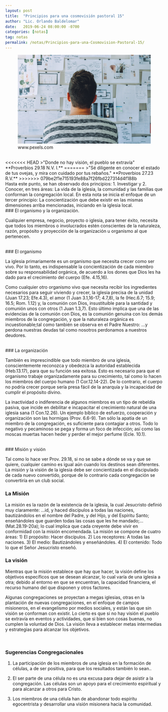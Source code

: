 ```yaml
---
layout: post
title:  "Principios para una cosmovisión pastoral 15"
author: "Lic. Orlando Baldelomar"
date:   2019-06-24 08:00:00 -0700
categories: [notas]
tag: notas
permalink: /notas/Principios-para-una-Cosmovision-Pastoral-15/
---
```

<figure>
<img src="/assets/img/cosmovision.jpeg" class="img-fluid" alt="Responsive image">
<figcaption>www.pexels.com</figcaption>
</figure>
<br>
<<<<<<< HEAD
>"Donde no hay visión, el pueblo se extravía"
**Proverbios 29.18 N.V. I.**
=======
>"Sé diligente en conocer el estado de tus ovejas, y mira con cuidado por tus rebaños."
**Proverbios 27.23 R.V.**
>>>>>>> 079be2f1e715193fe88a7f26fbd227314d4f188b

<br>
Hasta este punto, se han observado dos principios: 1. Investigar y 2. Conocer, en tres áreas: La vida de la iglesia, la comunidad y las familias que conforman la congregación local.  En esta nota se inicia el enfoque de un tercer principio: La concientización que debe existir en las mismas dimensiones arriba mencionadas, iniciando en la iglesia local.

<br>
### El organismo y la organización.

Cualquier empresa, negocio, proyecto o iglesia, para tener éxito, necesita que todos los miembros o involucrados estén conscientes de la naturaleza, razón, propósito y proyección de la organización u organismo al que pertenecen.

<br>
### El organismo

La iglesia primariamente es un organismo que necesita crecer como ser vivo. Por lo tanto, es indispensable la concientización de cada miembro sobre su responsabilidad orgánica, de acuerdo a los dones que Dios les ha dado para el crecimiento del cuerpo (Efe. 4.15,16).

Como cualquier otro organismo vivo que necesita recibir los ingredientes necesarios para seguir viviendo y crecer, la iglesia precisa de la unidad (Juan 17.23; Efe.4.3), el amor (1 Juan 3.1,16-17; 4.7,8), la fe (Hec.6.7; 15.9; 16.5; Rom. 1.12) y, la comunión con Dios, insustituible para la santidad y comunión unos con otros (1 Juan 1.3,7). Esto último implica que una de las evidencias de la comunión con Dios, es la comunión genuina con los demás miembros de la congregación, y que la naturaleza orgánica es incuestionable;tal como también se observa en el Padre Nuestro: …y perdona nuestras deudas tal como nosotros perdonamos a nuestros deudores.

<br>
### La organización

También es imprescindible que todo miembro de  una iglesia, conscientemente reconozca y obedezca la autoridad establecida (Heb.13.17), para que su función sea exitosa. Esto es necesario para que el organismo trabaje organizadamente para su crecimiento, tal como lo hacen los miembros del cuerpo humano (1 Cor.12.14-22). De lo contrario, el cuerpo no podría crecer porque sería presa fácil de la anarquía y la incapacidad de cumplir el propósito divino.

La inactividad o indiferencia de algunos miembros es un tipo de rebeldía pasiva, que incide en debilitar e incapacitar el crecimiento natural de una iglesia sana (1 Con.12.26). Un ejemplo bíblico de esfuerzo, cooperación y organización son las hormigas (Prov. 6.6-9). Tan sólo la apatía de un miembro de la congregación, es suficiente para contagiar a otros. Todo lo negativo y pecaminoso se pega y forma un foco de infección; así como las moscas muertas hacen heder y perder el mejor perfume (Ecle. 10.1).

<br>
### Misión y visión

Tal como lo hace ver Prov. 29.18, si no se sabe a dónde se va y que se quiere, cualquier camino es igual aún cuando los destinos sean diferentes. La misión y la visión de la iglesia debe ser concientizada en el discipulado de cada nuevo convertido, porque de lo contrario cada congregación se convertiría en un club social.
<br>

### La Misión

La misión es la razón de la existencia de la iglesia, la cual Jesucristo definió muy claramente: …id, y haced discípulos a todas las naciones, bautizándolos en el nombre del Padre, y del Hijo, y del Espíritu Santo; enseñándoles que guarden todas las cosas que les he mandado;… (Mat.28.19-20a); lo cual implica que cada creyente debe vivir en conformidad con la misión encomendada.
La misión se compone de cuatro áreas: 1) El propósito: Hacer discípulos. 2) Los receptores: A todas las naciones. 3) El medio: Bautizándoles y enseñándoles. 4)  El contenido: Todo lo que el Señor Jesucristo enseñó.
<br>


### La visión

Mientras que la misión establece que hay que hacer, la visión define los objetivos específicos que se desean alcanzar, lo cual varía de una iglesia a otra; debido al entorno en que se encuentran, la capacidad financiera, el recurso humano del que disponen y otros factores.

Algunas congregaciones se proyectan a megas iglesias, otras en la plantación de nuevas congregaciones, en el enfoque de campos misioneros, en el evangelismo por medios sociales, y están las que sin visión se conforman con existir. Lo cierto es que si no hay visión el pueblo se extravía en eventos y actividades, que si bien son cosas buenas, no cumplen la voluntad de Dios. La visión lleva a establecer metas intermedias y estrategias para alcanzar los objetivos.

<br>
<h3 class="text-center">Sugerencias Congregacionales</h3>

1. La participación de los miembros de una iglesia en la formación de células, a de ser positiva, para que los resultados también lo sean..


2. El ser parte de una célula no es una excusa para dejar de asistir a la congregación. Las células son un apoyo para el crecimiento espiritual y para alcanzar a otros para Cristo.


3. Los miembros de una célula han de abandonar todo espíritu egocentrista y desarrollar una visión misionera hacia la comunidad.


<br>

